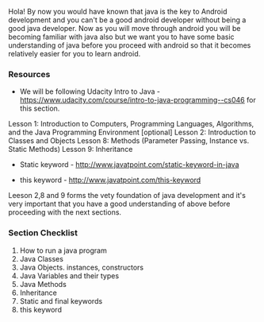 Hola! By now you would have known that java is the key to Android development and you can't be a good android developer without being a good java developer. Now as you will move through android you will be becoming familiar with java also but we want you to have some basic understanding of java before you proceed with android so that it becomes relatively easier for you to learn android.

### Resources

* We will be following Udacity Intro to Java - https://www.udacity.com/course/intro-to-java-programming--cs046 for this section.

 Lesson 1: Introduction to Computers, Programming Languages, Algorithms, and the Java Programming Environment [optional]
 Lesson 2: Introduction to Classes and Objects
 Lesson 8: Methods (Parameter Passing, Instance vs. Static Methods)
 Lesson 9: Inheritance
 
* Static keyword - http://www.javatpoint.com/static-keyword-in-java

* this keyword - http://www.javatpoint.com/this-keyword

Leeson 2,8 and 9 forms the vety foundation of java development and it's very important that you have a good understanding of above before proceeding with the next sections.

### Section Checklist

1. How to run a java program
2. Java Classes
3. Java Objects. instances, constructors
4. Java Variables and their types
5. Java Methods 
6. Inheritance
7. Static and final keywords
8. this keyword


